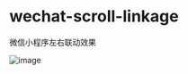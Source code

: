 # wechat-scroll-linkage
微信小程序左右联动效果


![image](https://github.com/YasinChan/wechat-scroll-linkage/images/readme.gif)